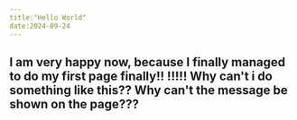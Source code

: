 ```yaml
---
title:"Hello World"
date:2024-09-24
---
```

I am very happy now, because I finally managed to do my first page finally!!
!!!!!
Why can't i do something like this??
Why can't the message be shown on the page???
---
